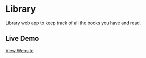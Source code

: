 # Library

Library web app to keep track of all the books you have and read.

## Live Demo

[View Website](https://parmvirgrewal-library.netlify.app/)
